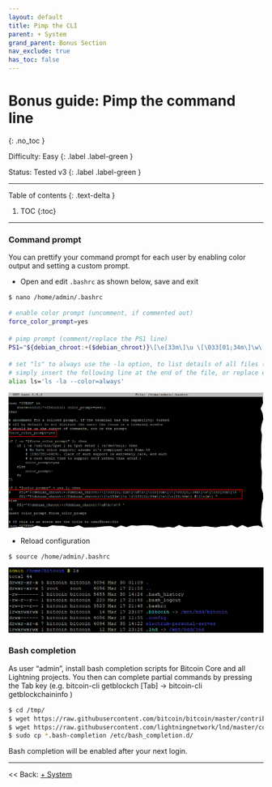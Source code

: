 ```yaml
---
layout: default
title: Pimp the CLI
parent: + System
grand_parent: Bonus Section
nav_exclude: true
has_toc: false
---
```

<!-- markdownlint-disable MD014 MD022 MD025 MD033 MD040 -->

# Bonus guide: Pimp the command line

{: .no_toc }

Difficulty: Easy
{: .label .label-green }

Status: Tested v3
{: .label .label-green }

---

Table of contents
{: .text-delta }

1. TOC
{:toc}

---

### Command prompt

You can prettify your command prompt for each user by enabling color output and setting a custom prompt.

* Open and edit `.bashrc`  as shown below, save and exit

```sh
$ nano /home/admin/.bashrc
```

```bash
# enable color prompt (uncomment, if commented out)
force_color_prompt=yes

# pimp prompt (comment/replace the PS1 line)
PS1="${debian_chroot:+($debian_chroot)}\[\e[33m\]\u \[\033[01;34m\]\w\[\e[33;40m\] ₿\[\e[m\] "

# set "ls" to always use the -la option, to list details of all files (including hidden), as default
# simply insert the following line at the end of the file, or replace existing "alias ls='ls --color=auto'" if already present in the "enable color support of ls" section
alias ls='ls -la --color=always'
```

![Pimp prompt](../../../images/60_pimp_prompt.png)

* Reload configuration

```sh
$ source /home/admin/.bashrc
```

![Pimped prompt](../../../images/60_pimp_prompt_result.png)

### Bash completion
As user “admin”, install bash completion scripts for Bitcoin Core and all Lightning projects. You then can complete partial commands by pressing the Tab key (e.g. bitcoin-cli getblockch [Tab] → bitcoin-cli getblockchaininfo )

```sh
$ cd /tmp/
$ wget https://raw.githubusercontent.com/bitcoin/bitcoin/master/contrib/bitcoin-cli.bash-completion
$ wget https://raw.githubusercontent.com/lightningnetwork/lnd/master/contrib/lncli.bash-completion
$ sudo cp *.bash-completion /etc/bash_completion.d/
```

Bash completion will be enabled after your next login.

---

<< Back: [+ System](index.md)
